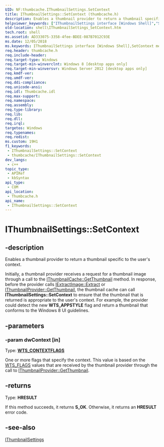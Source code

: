 ```yaml
---
UID: NF:thumbcache.IThumbnailSettings.SetContext
title: IThumbnailSettings::SetContext (thumbcache.h)
description: Enables a thumbnail provider to return a thumbnail specific to the user's context.
helpviewer_keywords: ["IThumbnailSettings interface [Windows Shell]","SetContext method","IThumbnailSettings.SetContext","IThumbnailSettings::SetContext","SetContext","SetContext method [Windows Shell]","SetContext method [Windows Shell]","IThumbnailSettings interface","shell.IThumbnailSettings_SetContext","thumbcache/IThumbnailSettings::SetContext"]
old-location: shell\IThumbnailSettings_SetContext.htm
tech.root: shell
ms.assetid: AD333075-3358-4fee-BDEE-087B7012C93E
ms.date: 12/05/2018
ms.keywords: IThumbnailSettings interface [Windows Shell],SetContext method, IThumbnailSettings.SetContext, IThumbnailSettings::SetContext, SetContext, SetContext method [Windows Shell], SetContext method [Windows Shell],IThumbnailSettings interface, shell.IThumbnailSettings_SetContext, thumbcache/IThumbnailSettings::SetContext
req.header: thumbcache.h
req.include-header: 
req.target-type: Windows
req.target-min-winverclnt: Windows 8 [desktop apps only]
req.target-min-winversvr: Windows Server 2012 [desktop apps only]
req.kmdf-ver: 
req.umdf-ver: 
req.ddi-compliance: 
req.unicode-ansi: 
req.idl: Thumbcache.idl
req.max-support: 
req.namespace: 
req.assembly: 
req.type-library: 
req.lib: 
req.dll: 
req.irql: 
targetos: Windows
req.typenames: 
req.redist: 
ms.custom: 19H1
f1_keywords:
 - IThumbnailSettings::SetContext
 - thumbcache/IThumbnailSettings::SetContext
dev_langs:
 - c++
topic_type:
 - APIRef
 - kbSyntax
api_type:
 - COM
api_location:
 - Thumbcache.h
api_name:
 - IThumbnailSettings::SetContext
---
```


# IThumbnailSettings::SetContext


## -description

Enables a thumbnail provider to return a thumbnail specific to the user's context.

Initially, a thumbnail provider receives a request for a thumbnail image through a call to the <a href="/windows/desktop/api/thumbcache/nf-thumbcache-ithumbnailcache-getthumbnail">IThumbnailCache::GetThumbnail</a> method. In response, before the provider calls <a href="/windows/desktop/api/shobjidl_core/nf-shobjidl_core-iextractimage-extract">IExtractImage::Extract</a> or <a href="/windows/desktop/api/thumbcache/nf-thumbcache-ithumbnailprovider-getthumbnail">IThumbnailProvider::GetThumbnail</a>, the thumbnail cache can call <b>IThumbnailSettings::SetContext</b> to ensure that the thumbnail that is returned is appropriate to the user's context. For example, the provider could detect the new <b>WTS_APPSTYLE</b> flag and return a thumbnail that conforms to the Windows 8 UI guidelines.

## -parameters

### -param dwContext [in]

Type: <b><a href="/windows/desktop/api/thumbcache/ne-thumbcache-wts_contextflags">WTS_CONTEXTFLAGS</a></b>

One or more flags that specify the context. This value is based on the <a href="/windows/desktop/api/thumbcache/ne-thumbcache-wts_flags">WTS_FLAGS</a> values that are received by the thumbnail provider through the call to <a href="/windows/desktop/api/thumbcache/nf-thumbcache-ithumbnailprovider-getthumbnail">IThumbnailProvider::GetThumbnail</a>.

## -returns

Type: <b>HRESULT</b>

If this method succeeds, it returns <b xmlns:loc="http://microsoft.com/wdcml/l10n">S_OK</b>. Otherwise, it returns an <b xmlns:loc="http://microsoft.com/wdcml/l10n">HRESULT</b> error code.

## -see-also

<a href="/windows/desktop/api/thumbcache/nn-thumbcache-ithumbnailsettings">IThumbnailSettings</a>

